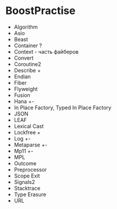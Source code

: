 # BoostPractise
- Algorithm 
- Asio 
- Beast 
- Container ?
- Context - часть файберов
- Convert 
- Coroutine2 
- Describe +
- Endian 
- Fiber 
- Flyweight  
- Fusion 
- Hana +-
- In Place Factory, Typed In Place Factory  
- JSON 
- LEAF 
- Lexical Cast  
- Lockfree +
- Log +-
- Metaparse +-
- Mp11 +-
- MPL 
- Outcome 
- Preprocessor 
- Scope Exit 
- Signals2 
- Stacktrace  
- Type Erasure 
- URL 
